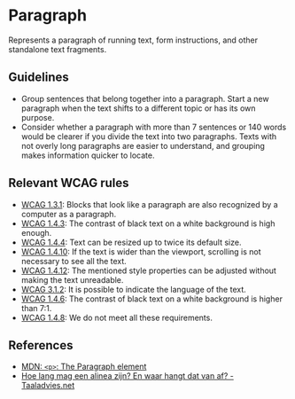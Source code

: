 <!-- @license CC0-1.0 -->

# Paragraph

Represents a paragraph of running text, form instructions, and other standalone text fragments.

## Guidelines

- Group sentences that belong together into a paragraph.
  Start a new paragraph when the text shifts to a different topic or has its own purpose.
- Consider whether a paragraph with more than 7 sentences or 140 words would be clearer if you divide the text into two paragraphs.
  Texts with not overly long paragraphs are easier to understand, and grouping makes information quicker to locate.

## Relevant WCAG rules

- [WCAG 1.3.1](https://www.w3.org/TR/WCAG21/#info-and-relationships): Blocks that look like a paragraph are also recognized by a computer as a paragraph.
- [WCAG 1.4.3](https://www.w3.org/TR/WCAG21/#contrast-minimum): The contrast of black text on a white background is high enough.
- [WCAG 1.4.4](https://www.w3.org/TR/WCAG21/#resize-text): Text can be resized up to twice its default size.
- [WCAG 1.4.10](https://www.w3.org/TR/WCAG21/#reflow): If the text is wider than the viewport, scrolling is not necessary to see all the text.
- [WCAG 1.4.12](https://www.w3.org/TR/WCAG21/#text-spacing): The mentioned style properties can be adjusted without making the text unreadable.
- [WCAG 3.1.2](https://www.w3.org/TR/WCAG21/#language-of-parts): It is possible to indicate the language of the text.
- [WCAG 1.4.6](https://www.w3.org/TR/WCAG21/#contrast-enhanced): The contrast of black text on a white background is higher than 7:1.
- [WCAG 1.4.8](https://www.w3.org/TR/WCAG21/#visual-presentation): We do not meet all these requirements.

## References

- [MDN: `<p>`: The Paragraph element](https://developer.mozilla.org/en-US/docs/Web/HTML/Element/p)
- [Hoe lang mag een alinea zijn? En waar hangt dat van af? - Taaladvies.net](https://taaladvies.net/lengte-van-alineas/)
